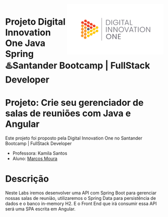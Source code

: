 <img align="right" alt="GIF" height="160px" src="https://github.com/rdeconti/rdeconti-resources/blob/main/Digital%20Innovation%20One%20-%20Logotipo.png" />

#  Projeto Digital Innovation One Java Spring  <br/>♨️Santander Bootcamp | FullStack Developer
# Projeto: Crie seu gerenciador de salas de reuniões com Java e Angular
Este projeto foi proposto pela Digital Innovation One no Santander Bootcamp | FullStack Developer

- Professora: Kamila Santos
- Aluno: [Marcos Moura](https://www.linkedin.com/in/marcos-gabriel-lima-moura-3741b015b/)

# Descrição
Neste Labs iremos desenvolver uma API com Spring Boot para gerenciar nossas salas de reunião, utilizaremos o Spring Data para persistência de dados e o banco in-memory H2. E o Front End que irá consumir essa API será uma SPA escrita em Angular.

